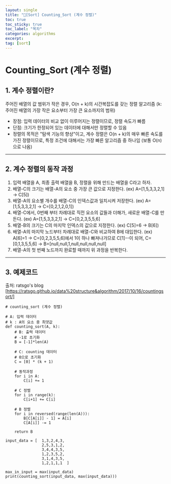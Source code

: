 ```yaml
---
layout: single
title: "📘[Sort] Counting_Sort (계수 정렬)"
toc: true
toc_sticky: true
toc_label: "목차"
categories: algorithms
excerpt: 
tag: [sort]
---
```


# Counting_Sort (계수 정렬)

## 1. 계수 정렬이란?
주어진 배열의 값 범위가 작은 경우, O(n + k)의 시간복잡도를 갖는 정렬 알고리즘 (k: 주어진 배열의 가장 작은 요소부터 가장 큰 요소까지의 범위)  

- 장점: 입력 데이터의 비교 없이 이루어지는 정렬이므로, 정렬 속도가 빠름
- 단점: 크기가 한정되어 있는 데이터에 대해서만 정렬할 수 있음
- 정렬의 목적은 "탐색 기능의 향상"이고, 계수 정렬은 O(n + k)의 매우 빠른 속도를 가진 정렬이므로, 특정 조건에 대해서는 가장 빠른 알고리즘 중 하나임 (보통 O(n)으로 나옴)

---

## 2. 계수 정렬의 동작 과정
1. 입력 배열을 A, 최종 출력 배열을 B, 정렬을 위해 만드는 배열을 C라고 하자.  
2. 배열-C의 크기는 배열-A의 요소 중 가장 큰 값으로 지정한다. (ex) A=[1,5,3,3,2,1] -> C[5])  
3. 배열-A의 요소별 개수를 배열-C의 인덱스값과 일치시켜 저장한다. (ex) A=[1,5,3,3,2,1] -> C=[0,2,1,2,0,1])
4. 배열-C에서, 0번째 부터 차례대로 직전 요소의 값들과 더해가, 새로운 배열-C를 만든다. (ex) A=[1,5,3,3,2,1] -> C=[0,2,3,5,5,6]
5. 배열-B의 크기는 C의 마지막 인덱스의 값으로 지정한다. (ex) C[5]=6 -> B[6])
6. 배열-A의 마지막 노드부터 차례대로 배열-C와 비교하여 B에 대입한다. (ex) A[6]=1 -> C=[0,2,3,5,5,6]에서 1이 하나 빠져나가므로 C[1]--이 되어, C=[0,1,3,5,5,6] -> B=[null,null,1,null,null,null,null]
7. 배열-A의 첫 번째 노드까지 완료할 때까지 위 과정을 반복한다.

--- 

## 3. 예제코드
출처: ratsgo's blog [https://ratsgo.github.io/data%20structure&algorithm/2017/10/16/countingsort/]

```
# counting_sort (계수 정렬)

# A: 입력 데이터
# k : A의 요소 중 최댓값
def counting_sort(A, k):
    # B: 출력 데이터
    # -1로 초기화
    B = [-1]*len(A)

    # C: counting 데이터
    # 0으로 초기화
    C = [0] * (k + 1)

    # 동작과정
    for i in A:
        C[i] += 1

    # C 정렬
    for i in range(k):
        C[i+1] += C[i]

    # B 정렬
    for i in reversed(range(len(A))):
        B[C[A[i]] - 1] = A[i]
        C[A[i]] -= 1
    
    return B

input_data = [  1,3,2,4,3,
                2,5,3,1,2,
                3,4,4,3,5,
                1,2,3,5,2,
                3,1,4,3,5,
                1,2,1,1,1  ] 

max_in_input = max(input_data)
print(counting_sort(input_data, max(input_data)))

```
